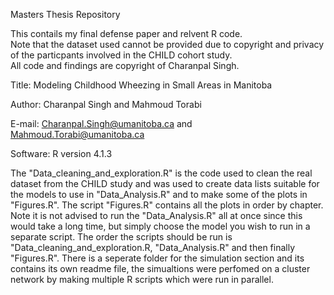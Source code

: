 Masters Thesis Repository

This contails my final defense paper and relvent R code.\
Note that the dataset used cannot be provided due to copyright and privacy of the particpants involved in the CHILD cohort study.\
All code and findings are copyright of Charanpal Singh.

Title: Modeling Childhood Wheezing in Small Areas in Manitoba

Author: Charanpal Singh and Mahmoud Torabi

E-mail: Charanpal.Singh@umanitoba.ca and Mahmoud.Torabi@umanitoba.ca

Software: R version 4.1.3

The "Data_cleaning_and_exploration.R" is the code used to clean the real dataset from the CHILD study and was used to create data lists suitable for the models to use in "Data_Analysis.R" and to make some of the plots in "Figures.R". The script "Figures.R" contains all the plots in order by chapter. Note it is not advised to run the "Data_Analysis.R" all at once since this would take a long time, but simply choose the model you wish to run in a separate script. The order the scripts should be run is "Data_cleaning_and_exploration.R, "Data_Analysis.R" and then finally "Figures.R". There is a seperate folder for the  simulation section and its contains its own readme file, the simualtions were perfomed on a cluster network by making multiple R scripts which were run in parallel.

